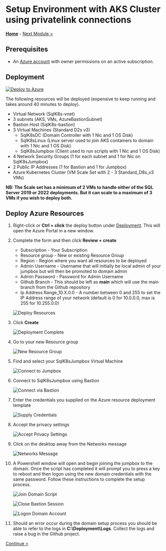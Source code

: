 # Setup Environment with AKS Cluster using privatelink connections

**[Home](../README.md)** - [Next Module >](../modules/kerberos.md)

## Prerequisites

* An [Azure account](https://azure.microsoft.com/free/) with owner permissions on an active subscription.

## Deployment

[![Deploy to Azure](https://aka.ms/deploytoazurebutton)](https://portal.azure.com/#create/Microsoft.Template/uri/https%3A%2F%2Fraw.githubusercontent.com%2FBobbyH49%2FSQLServerk8s%2Foptimize_setup%2Ftemplates%2Fsetup.json)

The following resources will be deployed (expensive to keep running and takes around 40 minutes to deploy).

* Virtual Network (SqlK8s-vnet)
* 3 subnets (AKS, VMs, AzureBastionSubnet)
* Bastion Host (SqlK8s-bastion)
* 3 Virtual Machines (Standard D2s v3)
    * SqlK8sDC (Domain Controller with 1 Nic and 1 OS Disk)
    * SqlK8sLinux (Linux server used to join AKS containers to domain with 1 Nic and 1 OS Disk)
    * SqlK8sJumpbox (Client used to run scripts with 1 Nic and 1 OS Disk)
* 4 Network Security Groups (1 for each subnet and 1 for Nic on SqlK8sJumpbox)
* 2 Public IP Addresses (1 for Bastion and 1 for Jumpbox)
* Azure Kubernetes Cluster (VM Scale Set with 2 - 3 Standard_D8s_v3 VMs)

**NB: The Scale set has a minimum of 2 VMs to handle either of the SQL Server 2019 or 2022 deployments.  But it can scale to a maximum of 3 VMs if you wish to deploy both.** 

## Deploy Azure Resources

1. Right-click or **Ctrl + click** the deploy button under [Deployment](#deployment).  This will open the Azure Portal in a new window.

2. Complete the form and then click **Review + create**

    * Subscription - Your Subscription
    * Resource group - New or existing Resource Group
    * Region - Region where you want all resources to be deployed
    * Admin Username - Username that will initially be local admin of your jumpbox but will then be promoted to domain admin
    * Admin Password - Password for Admin Username
    * Github Branch - This should be left as **main** which will use the main branch from the Github repository
    * Ip Address Range_10.X.0.0 - A number between 0 and 255 to set the IP Address range of your network (default is 0 for 10.0.0.0, max is 255 for 10.255.0.0)

    ![Deploy Resources](media/DeployResources.jpg)

3. Click **Create**

    ![Deployment Complete](media/DeploymentComplete.jpg)

4. Go to your new Resource group

    ![New Resource Group](media/NewResourceGroup.jpg)

5. Find and select your SqlK8sJumpbox Virtual Machine

    ![Connect to Jumpbox](media/ConnectToJumpbox.jpg)

6. Connect to SqlK8sJumpbox using Bastion

    ![Connect via Bastion](media/ConnectViaBastion.jpg)

7. Enter the credentials you supplied on the Azure resource deployment template

    ![Supply Credentials](media/SupplyCredentials.jpg)

8. Accept the privacy settings

    ![Accept Privacy Settings](media/AcceptPrivacySettings.jpg)

9. Click on the desktop away from the Networks message

    ![Networks Message](media/NetworksMessage.jpg)

10. A Powershell window will open and begin joining the jumpbox to the domain.  Once the script has completed it will prompt you to press a key to reboot and then logon using the new domain credentials with the same password.  Follow these instructions to complete the setup process.

    ![Join Domain Script](media/JoinDomainScript.jpg)

    ![Close Bastion Session](media/CloseBastionSession.jpg)

    ![Logon Domain Account](media/SupplyADCredentials.jpg)

11. Should an error occur during the domain setup process you should be able to refer to the logs in **C:\Deployment\Logs**.  Collect the logs and raise a bug in the Github project.

[Continue >](../modules/kerberos.md)
